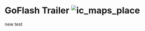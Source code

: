 # GoFlash Trailer ![ic_maps_place](https://user-images.githubusercontent.com/57696018/69039261-25eff180-0a1e-11ea-9fce-caa35f49b97b.png)

new test
